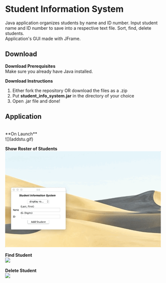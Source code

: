 # Student Information System 
Java application organizes students by name and ID number. Input student name and ID number to save into a respective text file. Sort, find, delete students.</br>
Application's GUI made with JFrame.

## Download
**Download Prerequisites**<br />
Make sure you already have Java installed.

**Download Instructions**<br />
1. Either fork the repository OR download the files as a .zip
2. Put **student_info_system.jar** in the directory of your choice
3. Open .jar file and done!

## Application
<br/>
**On Launch**<br />
![](addstu.gif)<br />

**Show Roster of Students**<br />
![](roster.gif)<br />

**Find Student**<br/>
![](findstu.gif)

**Delete Student**<br/>
![](deletestu.gif)<br/>

